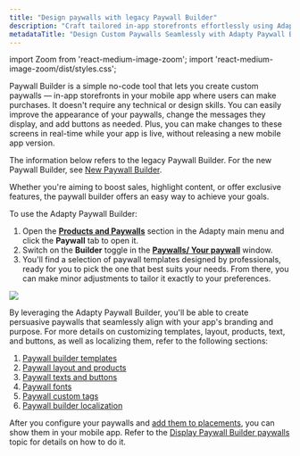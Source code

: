 ```yaml
---
title: "Design paywalls with legacy Paywall Builder"
description: "Craft tailored in-app storefronts effortlessly using Adapty's Paywall Builder. No coding or design expertise required. Customize appearance, messaging, and buttons in real time. Elevate sales, highlight content, or provide exclusive features with ease"
metadataTitle: "Design Custom Paywalls Seamlessly with Adapty Paywall Builder"
---
```


import Zoom from 'react-medium-image-zoom';
import 'react-medium-image-zoom/dist/styles.css';

Paywall Builder is a simple no-code tool that lets you create custom paywalls — in-app storefronts in your mobile app where users can make purchases. It doesn't require any technical or design skills. You can easily improve the appearance of your paywalls, change the messages they display, and add buttons as needed. Plus, you can make changes to these screens in real-time while your app is live, without releasing a new mobile app version.

The information below refers to the legacy Paywall Builder. For the new Paywall Builder, see [New Paywall Builder](../adapty-paywall-builder).

Whether you're aiming to boost sales, highlight content, or offer exclusive features, the paywall builder offers an easy way to achieve your goals.

To use the Adapty Paywall Builder:

1. Open the [**Products and Paywalls**](https://app.adapty.io/paywalls) section in the Adapty main menu and click the **Paywall** tab to open it.
2. Switch on the **Builder** toggle in the [**Paywalls/ Your paywall**](https://app.adapty.io/paywalls/create) window.
3. You'll find a selection of paywall templates designed by professionals, ready for you to pick the one that best suits your needs. From there, you can make minor adjustments to tailor it exactly to your preferences.


<Zoom>
  <img src={require('./img/44766e1-switch_on_paywall_builder.png').default}
  style={{
    border: '1px solid #727272', /* border width and color */
    width: '700px', /* image width */
    display: 'block', /* for alignment */
    margin: '0 auto' /* center alignment */
  }}
/>
</Zoom>





By leveraging the Adapty Paywall Builder, you'll be able to create persuasive paywalls that seamlessly align with your app's branding and purpose. For more details on customizing templates, layout, products, text, and buttons, as well as localizing them, refer to the following sections:

1. [Paywall builder templates](paywall-builder-templates)
2. [Paywall  layout and products](paywall-layout-and-products)
3. [Paywall texts and buttons](paywall-texts-and-buttons)
4. [Paywall fonts](using-custom-fonts-in-paywall-builder)
5. [Paywall custom tags](custom-tags-in-paywall-builder) 
6. [Paywall builder localization](add-paywall-locale-in-adapty-paywall-builder)

After you configure your paywalls and [add them to placements](add-audience-paywall-ab-test), you can show them in your mobile app. Refer to the [Display Paywall Builder paywalls](display-pb-paywalls) topic for details on how to do it.